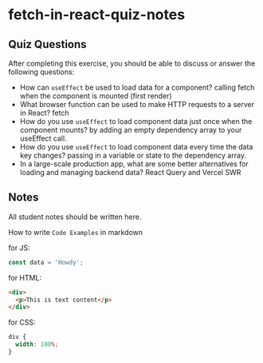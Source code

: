 # fetch-in-react-quiz-notes

## Quiz Questions

After completing this exercise, you should be able to discuss or answer the following questions:

- How can `useEffect` be used to load data for a component?
  calling fetch when the component is mounted (first render)
- What browser function can be used to make HTTP requests to a server in React?
  fetch
- How do you use `useEffect` to load component data just once when the component mounts?
  by adding an empty dependency array to your useEffect call.
- How do you use `useEffect` to load component data every time the data key changes?
  passing in a variable or state to the dependency array.
- In a large-scale production app, what are some better alternatives for loading and managing backend data?
  React Query and Vercel SWR

## Notes

All student notes should be written here.

How to write `Code Examples` in markdown

for JS:

```javascript
const data = 'Howdy';
```

for HTML:

```html
<div>
  <p>This is text content</p>
</div>
```

for CSS:

```css
div {
  width: 100%;
}
```
